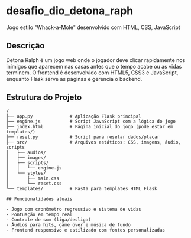 # desafio_dio_detona_raph
Jogo estilo "Whack-a-Mole" desenvolvido com HTML, CSS, JavaScript

## Descrição

Detona Ralph é um jogo web onde o jogador deve clicar rapidamente nos inimigos que aparecem nas casas antes que o tempo acabe ou as vidas terminem. O frontend é desenvolvido com HTML5, CSS3 e JavaScript, enquanto Flask serve as páginas e gerencia o backend.

## Estrutura do Projeto

```
/
├── app.py              # Aplicação Flask principal
├── engine.js           # Script JavaScript com a lógica do jogo
├── index.html          # Página inicial do jogo (pode estar em templates/)
├── reset.py            # Script para resetar dados/placar
├── src/                # Arquivos estáticos: CSS, imagens, áudio, scripts
│   ├── audios/
│   ├── images/
│   ├── scripts/
│   │   └── engine.js
│   └── styles/
│       ├── main.css
│       └── reset.css
└── templates/          # Pasta para templates HTML Flask

## Funcionalidades atuais

- Jogo com cronômetro regressivo e sistema de vidas
- Pontuação em tempo real
- Controle de som (liga/desliga)
- Áudios para hits, game over e música de fundo
- Frontend responsivo e estilizado com fontes personalizadas
